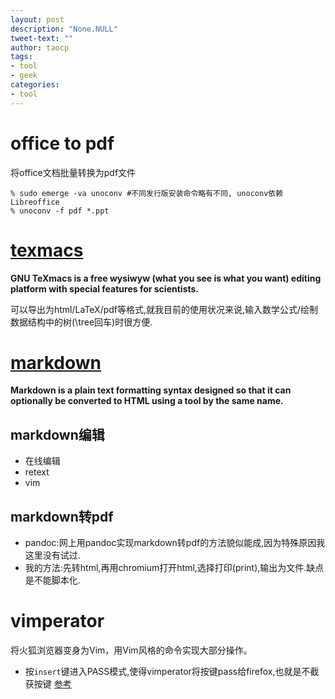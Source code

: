 ```yaml
---
layout: post
description: "None.NULL"
tweet-text: ""
author: taocp
tags:
- tool
- geek
categories:
- tool
---
```


office to pdf
=============
将office文档批量转换为pdf文件

    % sudo emerge -va unoconv #不同发行版安装命令略有不同, unoconv依赖Libreoffice
    % unoconv -f pdf *.ppt


[texmacs](http://www.texmacs.org/tmweb/home/welcome.en.html)
=======
**GNU TeXmacs is a free wysiwyw (what you see is what you want) editing platform with special features for scientists.**

可以导出为html/LaTeX/pdf等格式,就我目前的使用状况来说,输入数学公式/绘制数据结构中的树(\tree回车)时很方便.


[markdown](https://en.wikipedia.org/wiki/Markdown)
========
**Markdown is a plain text formatting syntax designed so that it can optionally be converted to HTML using a tool by the same name.**

markdown编辑
-----------
- 在线编辑
- retext
- vim

markdown转pdf
-----------
- pandoc:网上用pandoc实现markdown转pdf的方法貌似能成,因为特殊原因我这里没有试过.
- 我的方法:先转html,再用chromium打开html,选择打印(print),输出为文件.缺点是不能脚本化.


vimperator
==========
将火狐浏览器变身为Vim，用Vim风格的命令实现大部分操作。

  * 按`insert`键进入PASS模式,使得vimperator将按键pass给firefox,也就是不截获按键 [参考](http://blog.log4d.com/2011/07/vimperator-pass-through/)


